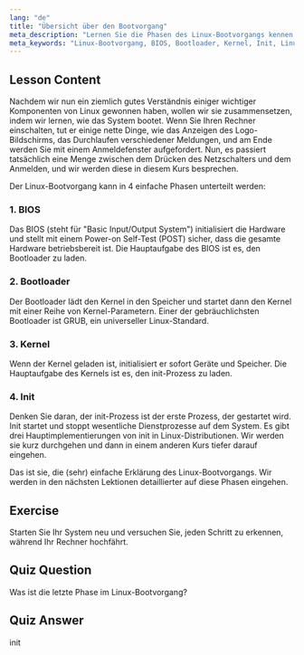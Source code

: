 ```yaml
---
lang: "de"
title: "Übersicht über den Bootvorgang"
meta_description: "Lernen Sie die Phasen des Linux-Bootvorgangs kennen: BIOS, Bootloader, Kernel und Init. Verstehen Sie, wie Linux vom Einschalten bis zur Anmeldung startet. Ein unverzichtbarer Leitfaden für Linux-Anfänger."
meta_keywords: "Linux-Bootvorgang, BIOS, Bootloader, Kernel, Init, Linux-Tutorial, Linux-Anleitung, Anfänger"
---
```


## Lesson Content

Nachdem wir nun ein ziemlich gutes Verständnis einiger wichtiger Komponenten von Linux gewonnen haben, wollen wir sie zusammensetzen, indem wir lernen, wie das System bootet. Wenn Sie Ihren Rechner einschalten, tut er einige nette Dinge, wie das Anzeigen des Logo-Bildschirms, das Durchlaufen verschiedener Meldungen, und am Ende werden Sie mit einem Anmeldefenster aufgefordert. Nun, es passiert tatsächlich eine Menge zwischen dem Drücken des Netzschalters und dem Anmelden, und wir werden diese in diesem Kurs besprechen.

Der Linux-Bootvorgang kann in 4 einfache Phasen unterteilt werden:

### 1. BIOS

Das BIOS (steht für "Basic Input/Output System") initialisiert die Hardware und stellt mit einem Power-on Self-Test (POST) sicher, dass die gesamte Hardware betriebsbereit ist. Die Hauptaufgabe des BIOS ist es, den Bootloader zu laden.

### 2. Bootloader

Der Bootloader lädt den Kernel in den Speicher und startet dann den Kernel mit einer Reihe von Kernel-Parametern. Einer der gebräuchlichsten Bootloader ist GRUB, ein universeller Linux-Standard.

### 3. Kernel

Wenn der Kernel geladen ist, initialisiert er sofort Geräte und Speicher. Die Hauptaufgabe des Kernels ist es, den init-Prozess zu laden.

### 4. Init

Denken Sie daran, der init-Prozess ist der erste Prozess, der gestartet wird. Init startet und stoppt wesentliche Dienstprozesse auf dem System. Es gibt drei Hauptimplementierungen von init in Linux-Distributionen. Wir werden sie kurz durchgehen und dann in einem anderen Kurs tiefer darauf eingehen.

Das ist sie, die (sehr) einfache Erklärung des Linux-Bootvorgangs. Wir werden in den nächsten Lektionen detaillierter auf diese Phasen eingehen.

## Exercise

Starten Sie Ihr System neu und versuchen Sie, jeden Schritt zu erkennen, während Ihr Rechner hochfährt.

## Quiz Question

Was ist die letzte Phase im Linux-Bootvorgang?

## Quiz Answer

init
